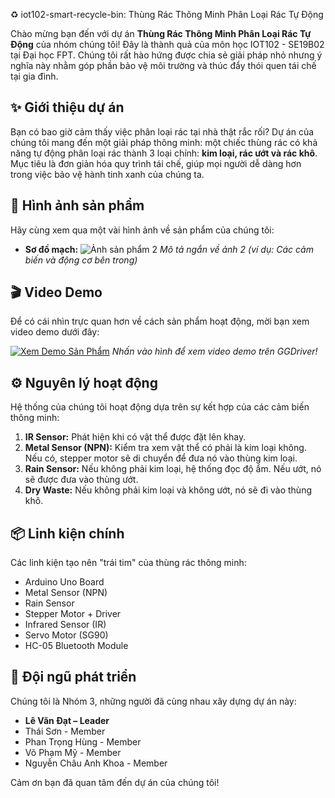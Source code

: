 ♻️ iot102-smart-recycle-bin: Thùng Rác Thông Minh Phân Loại Rác Tự Động

Chào mừng bạn đến với dự án **Thùng Rác Thông Minh Phân Loại Rác Tự Động** của nhóm chúng tôi! Đây là thành quả của môn học IOT102 - SE19B02 tại Đại học FPT. Chúng tôi rất hào hứng được chia sẻ giải pháp nhỏ nhưng ý nghĩa này nhằm góp phần bảo vệ môi trường và thúc đẩy thói quen tái chế tại gia đình.

## ✨ Giới thiệu dự án

Bạn có bao giờ cảm thấy việc phân loại rác tại nhà thật rắc rối? Dự án của chúng tôi mang đến một giải pháp thông minh: một chiếc thùng rác có khả năng tự động phân loại rác thành 3 loại chính: **kim loại, rác ướt và rác khô**. Mục tiêu là đơn giản hóa quy trình tái chế, giúp mọi người dễ dàng hơn trong việc bảo vệ hành tinh xanh của chúng ta.

## 📸 Hình ảnh sản phẩm

Hãy cùng xem qua một vài hình ảnh về sản phẩm của chúng tôi:


*   **Sơ đồ mạch:**
    ![Ảnh sản phẩm 2]([./schematic/schematic.png])
    _Mô tả ngắn về ảnh 2 (ví dụ: Các cảm biến và động cơ bên trong)_

## 🎬 Video Demo

Để có cái nhìn trực quan hơn về cách sản phẩm hoạt động, mời bạn xem video demo dưới đây:

[![Xem Demo Sản Phẩm](https://img.youtube.com/vi/[ID_VIDEO_YOUTUBE]/0.jpg)]([LINK_VIDEO_DEMO])
_Nhấn vào hình để xem video demo trên GGDriver!_

## ⚙️ Nguyên lý hoạt động

Hệ thống của chúng tôi hoạt động dựa trên sự kết hợp của các cảm biến thông minh:

1.  **IR Sensor:** Phát hiện khi có vật thể được đặt lên khay.
2.  **Metal Sensor (NPN):** Kiểm tra xem vật thể có phải là kim loại không. Nếu có, stepper motor sẽ di chuyển để đưa nó vào thùng kim loại.
3.  **Rain Sensor:** Nếu không phải kim loại, hệ thống đọc độ ẩm. Nếu ướt, nó sẽ được đưa vào thùng ướt.
4.  **Dry Waste:** Nếu không phải kim loại và không ướt, nó sẽ đi vào thùng khô.

## 📦 Linh kiện chính

Các linh kiện tạo nên "trái tim" của thùng rác thông minh:

*   Arduino Uno Board
*   Metal Sensor (NPN)
*   Rain Sensor
*   Stepper Motor + Driver
*   Infrared Sensor (IR)
*   Servo Motor (SG90)
*   HC-05 Bluetooth Module

## 👥 Đội ngũ phát triển

Chúng tôi là Nhóm 3, những người đã cùng nhau xây dựng dự án này:

*   **Lê Văn Đạt – Leader**
*   Thái Sơn - Member
*   Phan Trọng Hùng - Member
*   Võ Phạm Mỹ - Member
*   Nguyễn Châu Anh Khoa - Member

Cảm ơn bạn đã quan tâm đến dự án của chúng tôi!
